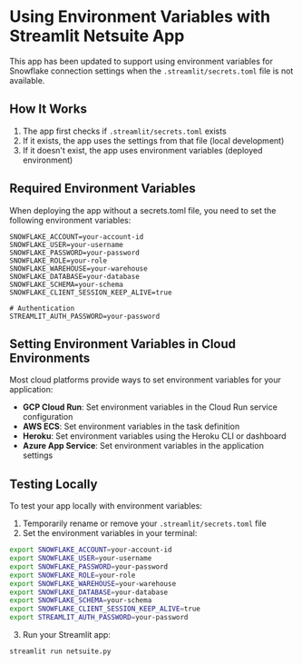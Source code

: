 # Using Environment Variables with Streamlit Netsuite App

This app has been updated to support using environment variables for Snowflake connection settings when the `.streamlit/secrets.toml` file is not available.

## How It Works

1. The app first checks if `.streamlit/secrets.toml` exists
2. If it exists, the app uses the settings from that file (local development)
3. If it doesn't exist, the app uses environment variables (deployed environment)

## Required Environment Variables

When deploying the app without a secrets.toml file, you need to set the following environment variables:

```
SNOWFLAKE_ACCOUNT=your-account-id
SNOWFLAKE_USER=your-username
SNOWFLAKE_PASSWORD=your-password
SNOWFLAKE_ROLE=your-role
SNOWFLAKE_WAREHOUSE=your-warehouse
SNOWFLAKE_DATABASE=your-database
SNOWFLAKE_SCHEMA=your-schema
SNOWFLAKE_CLIENT_SESSION_KEEP_ALIVE=true

# Authentication
STREAMLIT_AUTH_PASSWORD=your-password
```
## Setting Environment Variables in Cloud Environments

Most cloud platforms provide ways to set environment variables for your application:

- **GCP Cloud Run**: Set environment variables in the Cloud Run service configuration
- **AWS ECS**: Set environment variables in the task definition
- **Heroku**: Set environment variables using the Heroku CLI or dashboard
- **Azure App Service**: Set environment variables in the application settings

## Testing Locally

To test your app locally with environment variables:

1. Temporarily rename or remove your `.streamlit/secrets.toml` file
2. Set the environment variables in your terminal:

```bash
export SNOWFLAKE_ACCOUNT=your-account-id
export SNOWFLAKE_USER=your-username
export SNOWFLAKE_PASSWORD=your-password
export SNOWFLAKE_ROLE=your-role
export SNOWFLAKE_WAREHOUSE=your-warehouse
export SNOWFLAKE_DATABASE=your-database
export SNOWFLAKE_SCHEMA=your-schema
export SNOWFLAKE_CLIENT_SESSION_KEEP_ALIVE=true
export STREAMLIT_AUTH_PASSWORD=your-password
```

3. Run your Streamlit app:

```bash
streamlit run netsuite.py
